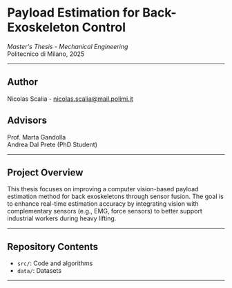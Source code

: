 # Payload Estimation for Back-Exoskeleton Control  
*Master's Thesis - Mechanical Engineering*  
Politecnico di Milano, 2025

---

## Author  
Nicolas Scalia - nicolas.scalia@mail.polimi.it

## Advisors  
Prof. Marta Gandolla   
Andrea Dal Prete (PhD Student) 

---

## Project Overview

This thesis focuses on improving a computer vision-based payload estimation method for back exoskeletons through sensor fusion. The goal is to enhance real-time estimation accuracy by integrating vision with complementary sensors (e.g., EMG, force sensors) to better support industrial workers during heavy lifting.

---

## Repository Contents

- `src/`: Code and algorithms  
- `data/`: Datasets  

---
